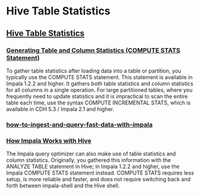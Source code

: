 # Hive Table Statistics

## [Hive Table Statistics](https://www.cloudera.com/documentation/enterprise/5-9-x/topics/cm_mc_hive_table_stats.html)

### [Generating Table and Column Statistics (COMPUTE STATS Statement)](https://www.cloudera.com/documentation/enterprise/5-9-x/topics/impala_perf_stats.html#perf_stats_computing)
  To gather table statistics after loading data into a table or partition, you typically use the COMPUTE STATS statement. This statement is available in Impala 1.2.2 and higher. It gathers both table statistics and column statistics for all columns in a single operation. For large partitioned tables, where you frequently need to update statistics and it is impractical to scan the entire table each time, use the syntax COMPUTE INCREMENTAL STATS, which is available in CDH 5.3 / Impala 2.1 and higher.

### [how-to-ingest-and-query-fast-data-with-impala](https://blog.cloudera.com/blog/2015/11/how-to-ingest-and-query-fast-data-with-impala-without-kudu/)

### [How Impala Works with Hive](https://www.cloudera.com/documentation/enterprise/5-12-x/topics/impala_hadoop.html#intro_hive)
The Impala query optimizer can also make use of table statistics and column statistics. Originally, you gathered this information with the ANALYZE TABLE statement in Hive; in Impala 1.2.2 and higher, use the Impala COMPUTE STATS statement instead. COMPUTE STATS requires less setup, is more reliable and faster, and does not require switching back and forth between impala-shell and the Hive shell.

